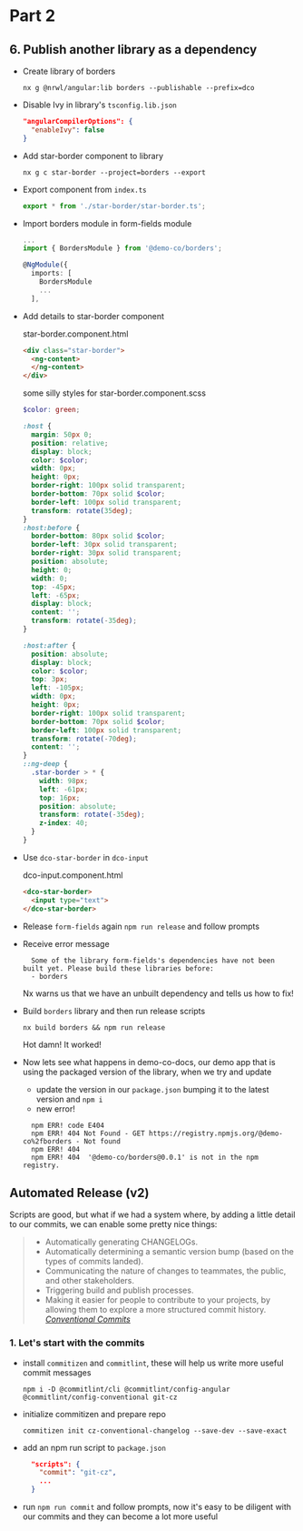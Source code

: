 # Part 2

## 6. Publish another library as a dependency
- Create library of borders

    `nx g @nrwl/angular:lib borders --publishable --prefix=dco`

- Disable Ivy in library's `tsconfig.lib.json`

  ```json
  "angularCompilerOptions": {
    "enableIvy": false
  }
  ```

- Add star-border component to library

  `nx g c star-border --project=borders --export`

- Export component from `index.ts`

  ```ts
  export * from './star-border/star-border.ts';
  ```

- Import borders module in form-fields module

    ```ts
    ...
    import { BordersModule } from '@demo-co/borders';

    @NgModule({
      imports: [
        BordersModule
        ...
      ],
    ```
- Add details to star-border component

    star-border.component.html

    ```html
    <div class="star-border">
      <ng-content>
      </ng-content>
    </div>
    ```
    some silly styles for star-border.component.scss
    ```scss
    $color: green;

    :host {
      margin: 50px 0;
      position: relative;
      display: block;
      color: $color;
      width: 0px;
      height: 0px;
      border-right: 100px solid transparent;
      border-bottom: 70px solid $color;
      border-left: 100px solid transparent;
      transform: rotate(35deg);
    }
    :host:before {
      border-bottom: 80px solid $color;
      border-left: 30px solid transparent;
      border-right: 30px solid transparent;
      position: absolute;
      height: 0;
      width: 0;
      top: -45px;
      left: -65px;
      display: block;
      content: '';
      transform: rotate(-35deg);
    }

    :host:after {
      position: absolute;
      display: block;
      color: $color;
      top: 3px;
      left: -105px;
      width: 0px;
      height: 0px;
      border-right: 100px solid transparent;
      border-bottom: 70px solid $color;
      border-left: 100px solid transparent;
      transform: rotate(-70deg);
      content: '';
    }
    ::ng-deep {
      .star-border > * {
        width: 98px;
        left: -61px;
        top: 16px;
        position: absolute;
        transform: rotate(-35deg);
        z-index: 40;
      }
    }
    ```
- Use `dco-star-border` in `dco-input`

    dco-input.component.html
    ```html
    <dco-star-border>
      <input type="text">
    </dco-star-border>
    ```

- Release `form-fields` again `npm run release` and follow prompts

- Receive error message
    ```
      Some of the library form-fields's dependencies have not been built yet. Please build these libraries before:
      - borders
    ```
    Nx warns us that we have an unbuilt dependency and tells us how to fix!

- Build `borders` library and then run release scripts

  `nx build borders && npm run release`

  Hot damn! It worked!

- Now lets see what happens in demo-co-docs, our demo app that is using the packaged version of the library, when we try and update

  - update the version in our `package.json` bumping it to the latest version and `npm i`
  - new error!

  ```
    npm ERR! code E404
    npm ERR! 404 Not Found - GET https://registry.npmjs.org/@demo-co%2fborders - Not found
    npm ERR! 404
    npm ERR! 404  '@demo-co/borders@0.0.1' is not in the npm registry.
  ```



## Automated Release (v2)

  Scripts are good, but what if we had a system where, by adding a little detail to our commits, we can enable some pretty nice things:
  > - Automatically generating CHANGELOGs.
  > - Automatically determining a semantic version bump (based on the types of commits landed).
  > - Communicating the nature of changes to teammates, the public, and other stakeholders.
  > - Triggering build and publish processes.
  > - Making it easier for people to contribute to your projects, by allowing them to explore a more structured commit history.  <br>
  ><cite> [Conventional Commits](https://www.conventionalcommits.org/en/v1.0.0-beta.2/#why-use-conventional-commits) </cite>
  ### 1. Let's start with the commits

  - install `commitizen` and `commitlint`, these will help us write more useful commit messages

    `npm i -D @commitlint/cli @commitlint/config-angular @commitlint/config-conventional git-cz`

  - initialize commitizen and prepare repo

    `commitizen init cz-conventional-changelog --save-dev --save-exact`

  - add an npm run script to `package.json`

    ```json
      "scripts": {
        "commit": "git-cz",
        ...
      }
    ```

  - run `npm run commit` and follow prompts, now it's easy to be diligent with our commits and they can become a lot more useful



